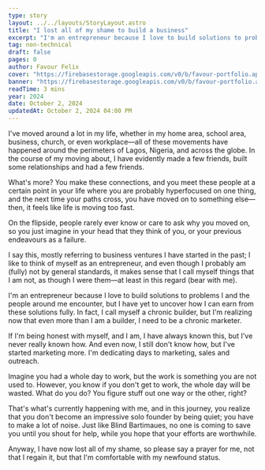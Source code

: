 ```yaml
---
type: story
layout: ../../layouts/StoryLayout.astro
title: "I lost all of my shame to build a business"
excerpt: "I'm an entrepreneur because I love to build solutions to problems I and the people around me encounter, but I have yet to uncover how I can earn from these solutions fully. In fact, I call myself a chronic builder, but I'm realizing now that even more than I am a builder, I need to be a chronic marketer."
tag: non-technical
draft: false
pages: 0
author: Favour Felix
cover: "https://firebasestorage.googleapis.com/v0/b/favour-portfolio.appspot.com/o/stories%2Flost-my-shame.webp?alt=media&token=5495cb4d-43f3-4b62-ab0e-5ec8d2f48a6d"
banner: "https://firebasestorage.googleapis.com/v0/b/favour-portfolio.appspot.com/o/stories%2Flost-my-shame.webp?alt=media&token=5495cb4d-43f3-4b62-ab0e-5ec8d2f48a6d"
readTime: 3 mins
year: 2024
date: October 2, 2024
updatedAt: October 2, 2024 04:00 PM
---
```


I've moved around a lot in my life, whether in my home area, school area, business, church, or even workplace—all of these movements have happened around the perimeters of Lagos, Nigeria, and across the globe. In the course of my moving about, I have evidently made a few friends, built some relationships and had a few friends.

What's more? You make these connections, and you meet these people at a certain point in your life where you are probably hyperfocused on one thing, and the next time your paths cross, you have moved on to something else—then, it feels like life is moving too fast.

On the flipside, people rarely ever know or care to ask why you moved on, so you just imagine in your head that they think of you, or your previous endeavours as a failure.

I say this, mostly referring to business ventures I have started in the past; I like to think of myself as an entrepreneur, and even though I probably am (fully) not by general standards, it makes sense that I call myself things that I am not, as though I were them—at least in this regard (bear with me).

I'm an entrepreneur because I love to build solutions to problems I and the people around me encounter, but I have yet to uncover how I can earn from these solutions fully. In fact, I call myself a chronic builder, but I'm realizing now that even more than I am a builder, I need to be a chronic marketer.

If I'm being honest with myself, and I am, I have always known this, but I've never really known how. And even now, I still don't know how, but I've started marketing more. I'm dedicating days to marketing, sales and outreach.

Imagine you had a whole day to work, but the work is something you are not used to. However, you know if you don't get to work, the whole day will be wasted. What do you do? You figure stuff out one way or the other, right?

That's what's currently happening with me, and in this journey, you realize that you don't become an impressive solo founder by being quiet; you have to make a lot of noise. Just like Blind Bartimaues, no one is coming to save you until you shout for help, while you hope that your efforts are worthwhile.

Anyway, I have now lost all of my shame, so please say a prayer for me, not that I regain it, but that I'm comfortable with my newfound status.